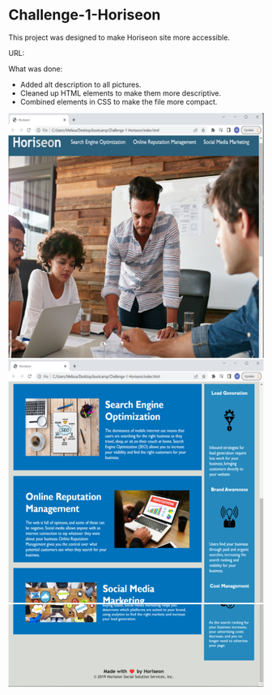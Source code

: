 # Challenge-1-Horiseon

This project was designed to make Horiseon site more accessible. 

URL:


What was done: 
- Added alt description to all pictures. 
- Cleaned up HTML elements to make them more descriptive. 
- Combined elements in CSS to make the file more compact. 

![screenshot 1](assets/Images/Screenshot%201.png)
![screenshot 2](assets/Images/Screenshot%202.png)
![screenshot 3](assets/Images/Screenshot%203.png)
